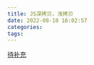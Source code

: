 ```yaml
---
title: JS深拷贝，浅拷贝
date: 2022-08-18 16:02:57
categories:
tags:
---
```


[待补充](https://code.tutsplus.com/articles/the-best-way-to-deep-copy-an-object-in-javascript--cms-39655)